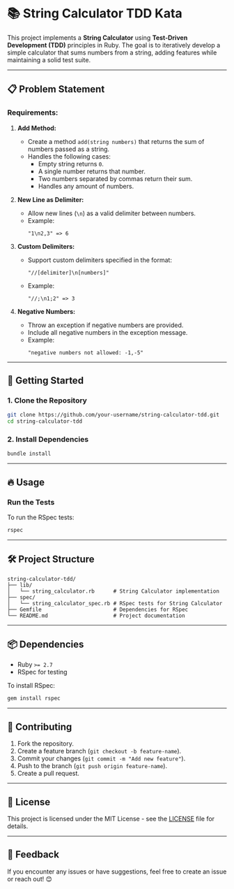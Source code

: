 # 📚 String Calculator TDD Kata

This project implements a **String Calculator** using **Test-Driven Development (TDD)** principles in Ruby. The goal is to iteratively develop a simple calculator that sums numbers from a string, adding features while maintaining a solid test suite.

---

## 📋 Problem Statement

### Requirements:
1. **Add Method:**
   - Create a method `add(string numbers)` that returns the sum of numbers passed as a string.
   - Handles the following cases:
     - Empty string returns `0`.
     - A single number returns that number.
     - Two numbers separated by commas return their sum.
     - Handles any amount of numbers.

2. **New Line as Delimiter:**
   - Allow new lines (`\n`) as a valid delimiter between numbers.
   - Example:
     ```
     "1\n2,3" => 6
     ```

3. **Custom Delimiters:**
   - Support custom delimiters specified in the format:
     ```
     "//[delimiter]\n[numbers]"
     ```
   - Example:
     ```
     "//;\n1;2" => 3
     ```

4. **Negative Numbers:**
   - Throw an exception if negative numbers are provided.
   - Include all negative numbers in the exception message.
   - Example:
     ```
     "negative numbers not allowed: -1,-5"
     ```

---

## 🚀 Getting Started

### 1. **Clone the Repository**
```bash
git clone https://github.com/your-username/string-calculator-tdd.git
cd string-calculator-tdd
```

### 2. **Install Dependencies**
```bash
bundle install
```

---

## 🔥 Usage

### Run the Tests
To run the RSpec tests:
```bash
rspec
```

---

## 🛠️ Project Structure
```
string-calculator-tdd/
├── lib/
│   └── string_calculator.rb      # String Calculator implementation
├── spec/
│   └── string_calculator_spec.rb # RSpec tests for String Calculator
├── Gemfile                       # Dependencies for RSpec
└── README.md                     # Project documentation
```

---

## 📦 Dependencies
- Ruby `>= 2.7`
- RSpec for testing

To install RSpec:
```bash
gem install rspec
```

---

## 🤝 Contributing
1. Fork the repository.
2. Create a feature branch (`git checkout -b feature-name`).
3. Commit your changes (`git commit -m "Add new feature"`).
4. Push to the branch (`git push origin feature-name`).
5. Create a pull request.

---

## 📄 License
This project is licensed under the MIT License - see the [LICENSE](LICENSE) file for details.

---

## 💬 Feedback
If you encounter any issues or have suggestions, feel free to create an issue or reach out! 😊

